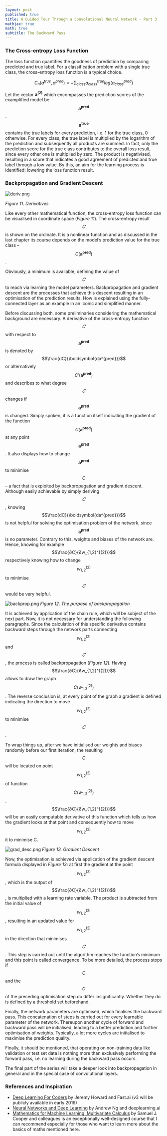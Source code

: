 ```yaml
---
layout: post
published: true
title: A Guided Tour Through a Convolutional Neural Network - Part 3
mathjax: true
math: true
subtitle: The Backward Pass
---
```

### The Cross-entropy Loss Function

The loss function quantifies the goodness of prediction by comparing predicted and true label. For a classification problem with a single true class, the cross-entropy loss function is a typical choice. 

$$C_{n}(a^{true},a^{pred})=-\sum_{class} a_{class}^{true}log(a_{class}^{pred})$$

Let the vector $\boldsymbol{a^{(2)}}$ which encompasses the prediction scores of the examplified model be $$\boldsymbol{a^{pred}}$$. $$\boldsymbol{a^{true}}$$ contains the true labels for every prediction, i.e. 1 for the true class, 0 otherwise. For every class, the true label is multiplied by the logarithm of the prediction and subsequently all products are summed. In fact, only the prediction score for the true class contributes to the overall loss result, since every other one is multiplied by zero. The product is negativised, resulting in a score that indicates a good agreement of predicted and true label through a low value. By this, an aim for the learning process is identified: lowering the loss function result.


### Backpropagation and Gradient Descent

![deriv.png]({{site.baseurl}}/img/deriv.png)

*Figure 11. Derivatives*

Like every other mathematical function, the cross-entropy loss function can be visualised in coordinate space (*Figure 11*). The cross-entropy result $$𝐶$$ is shown on the ordinate. It is a nonlinear function and as discussed in the last chapter its course depends on the model’s prediction value for the true class – $$C(\boldsymbol{a^{pred}})$$.

Obviously, a minimum is available, defining the value of $$𝐶$$ to reach via learning the model parameters. Backpropagation and gradient descent are the processes that achieve this descent resulting in an optimisation of the prediction results. How is explained using the fully-connected layer as an example in an iconic and simplified manner.

Before discussing both, some preliminaries considering the mathematical background are necessary. A derivative of the cross-entropy function $$𝐶$$ with respect to $$\boldsymbol{a^{pred}}$$ is denoted by $$\frac{dC}{\boldsymbol{da^{pred}}}$$ or alternatively $$C'(\boldsymbol{a^{pred}})$$ and describes to what degree $$𝐶$$ changes if $$\boldsymbol{a^{pred}}$$ is changed. Simply spoken, it is a function itself indicating the gradient of the function $$C(\boldsymbol{a^{pred}})$$ at any point $$\boldsymbol{a^{pred}}$$. It also displays how to change  $$\boldsymbol{a^{pred}}$$ to minimise $$C$$ – a fact that is exploited by backpropagation and gradient descent. Although easily achievable by simply deriving $$𝐶$$, knowing $$\frac{dC}{\boldsymbol{da^{pred}}}$$ is not helpful for solving the optimisation problem of the network, since $$\boldsymbol{a^{pred}}$$ is no parameter. Contrary to this, weights and biases of the network are. Hence, knowing for example $$\frac{∂C}{∂w_{1,2}^{(2)}}$$ respectively knowing how to change $$w_{1,2}^{(2)}$$ to minimise $$𝐶$$ would be very helpful.

![backprop.png]({{site.baseurl}}/img/backprop.png)
*Figure 12. The purpose of backpropagation*

It is achieved by application of the chain rule, which will be subject of the next part. Now, it is not necessary for understanding the following paragraphs. Since the calculation of this specific derivative contains backward steps through the network parts connecting $$w_{1,2}^{(2)}$$ and $$𝐶$$, the process is called backpropagation (*Figure 12*). Having $$\frac{∂C}{∂w_{1,2}^{(2)}}$$ allows to draw the graph $$C(w_{1,2}^{(2)})$$. The reverse conclusion is, at every point of the graph a gradient is defined indicating the direction to move $$w_{1,2}^{(2)}$$ to minimise $$𝐶$$.

To wrap things up, after we have initialised our weights and biases randomly before our first iteration, the resulting $$C$$ will be located on point $$w_{1,2}^{(2)}$$ of function $$C(w_{1,2}^{(2)})$$. $$\frac{∂C}{∂w_{1,2}^{(2)}}$$ will be an easily computable derivative of this function which tells us how the gradient looks at that point and consequently how to move $$w_{1,2}^{(2)}$$ it to minimise C. 

![grad_desc.png]({{site.baseurl}}/img/grad_desc.png)
*Figure 13. Gradient Descent*

Now, the optimisation is achieved via application of the gradient descent formula displayed in *Figure 13*: at first the gradient at the point $$w_{1,2}^{(2)}$$, which is the output of $$\frac{∂C}{∂w_{1,2}^{(2)}}$$, is multiplied with a learning rate variable. The product is subtracted from the initial value of $$w_{1,2}^{(2)}$$, resulting in an updated value for $$w_{1,2}^{(2)}$$ in the direction that minimises $$𝐶$$. This step is carried out until the algorithm reaches the function’s minimum and this point is called convergence. To be more detailed, the process stops if $$C$$ and the $$C$$ of the preceding optimisation step do differ insignificantly. Whether they do is defined by a threshold set beforehand.

Finally, the network parameters are optimised, which finalises the backward pass. This concatenation of steps is carried out for every learnable parameter of the network. Thereupon another cycle of forward and backward pass will be initialised, leading to a better prediction and further optimisation of weights. Typically, a lot more cycles are initialised to maximise the prediction quality.

Finally, it should be mentioned, that operating on non-training data like validation or test set data is nothing more than exclusively performing the forward pass, i.e. no learning during the backward pass occurs.

The final part of the series will take a deeper look into backpropagation in general and in the special case of convolutional layers.

### References and Inspiration
* [Deep Learning For Coders](https://course.fast.ai/) by Jeremy Howard and Fast.ai (v3 will be publicly available in early 2019)
* [Neural Networks and Deep Learning](https://www.coursera.org/learn/neural-networks-deep-learning?specialization=deep-learning) by Andrew Ng and deeplearning.ai
* [Mathematics for Machine Learning: Multivariate Calculus](https://www.coursera.org/learn/multivariate-calculus-machine-learning) by Samuel J. Cooper and colleagues is an exceptionally well-designed course that I can recommend especially for those who want to learn more about the basics of maths mentioned here.
